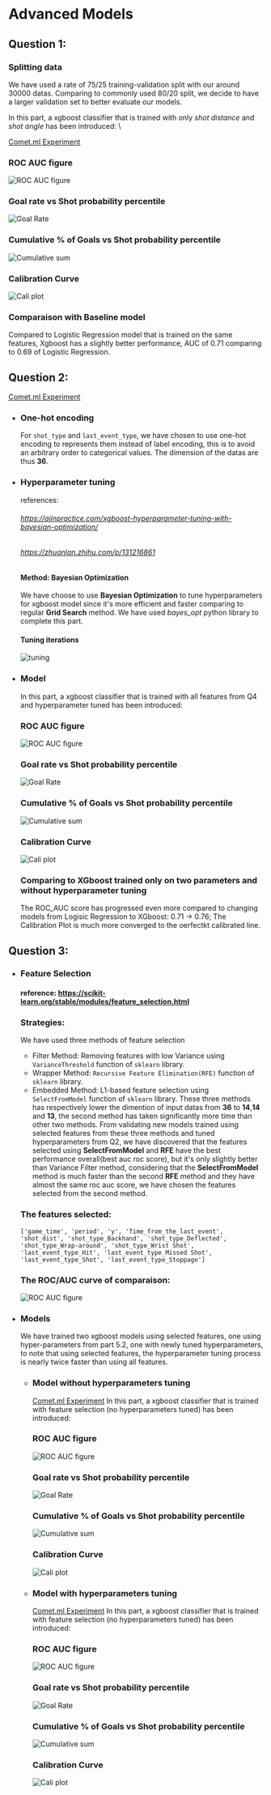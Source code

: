 # Advanced Models

## Question 1:
### Splitting data
We have used a rate of 75/25 training-validation split with our around 30000 datas. Comparing to commonly used 80/20 split, we decide to have a larger validation set to better evaluate our models.

In this part, a xgboost classifier that is trained with only *shot distance* and *shot angle* has been introduced: \

[Comet.ml Experiment](https://www.comet.com/hfereidouni/ift6758/e0a5aa92457347cb8d4f817f7697747b?experiment-tab=panels&showOutliers=true&smoothing=0&xAxis=step)
### ROC AUC figure
![ROC AUC figure](./images/roc_auc_5.1.png)
### Goal rate vs Shot probability percentile
![Goal Rate](./images/goal_rate_5.1.png)
### Cumulative % of Goals vs Shot probability percentile
![Cumulative sum](./images/cumsum_5.1.png)
### Calibration Curve
![Cali plot](./images/cali_plot_5.1.png)

### Comparaison with Baseline model
Compared to Logistic Regression model that is trained on the same features, Xgboost has a slightly better performance, AUC of 0.71 comparing to 0.69 of Logistic Regression.


## Question 2:
[Comet.ml Experiment](https://www.comet.com/hfereidouni/ift6758/cd4cdf2f3d6a47dc8a58b25261ed7c27?experiment-tab=panels&showOutliers=true&smoothing=0&xAxis=step)
- ### One-hot encoding
  For `shot_type` and `last_event_type`, we have chosen to use one-hot encoding to represents them instead of label encoding, this is to avoid an arbitrary order to categorical values. The dimension of the datas are thus **36**.
- ### Hyperparameter tuning
  references: 
    ######  https://aiinpractice.com/xgboost-hyperparameter-tuning-with-bayesian-optimization/
    ###### https://zhuanlan.zhihu.com/p/131216861
  #### Method: Bayesian Optimization
  We have choose to use **Bayesian Optimization** to tune hyperparameters for xgboost model since it's more efficient and faster comparing to regular **Grid Search** method. We have used *bayes_opt* python library to complete this part.
  #### Tuning iterations
  ![tuning](./images/hp_tune_5.2.jpg)
- ### Model
    In this part, a xgboost classifier that is trained with all features from Q4 and hyperparameter tuned has been introduced: 
    ### ROC AUC figure
    ![ROC AUC figure](./images/roc_auc_5.2.png)
    ### Goal rate vs Shot probability percentile
    ![Goal Rate](./images/goal_rate_5.2.png)
    ### Cumulative % of Goals vs Shot probability percentile
    ![Cumulative sum](./images/cumsum_5.2.png)
    ### Calibration Curve
    ![Cali plot](./images/cali_plot_5.2.png)
    ### Comparing to XGboost trained only on two parameters and without hyperparameter tuning
    The ROC_AUC score has progressed even more compared to changing models from Logisic Regression to XGboost: 0.71 -> 0.76;
    The Calibration Plot is much more converged to the oerfectkt calibrated line.
## Question 3:
- ### Feature Selection
    #### reference: https://scikit-learn.org/stable/modules/feature_selection.html
    
    ### Strategies:
    We have used three methods of feature selection
    - Filter Method: Removing features with low Variance using `VarianceThreshold` function of `sklearn` library.
    - Wrapper Method: `Recursive Feature Elimination(RFE)` function of `sklearn` library.
    - Embedded Method: L1-based feature selection using `SelectFromModel` function of `sklearn` library.
    These three methods has respectively lower the dimention of input datas from **36** to **14**,**14** and **13**, the second method has taken significantly more time than other two methods.
    From validating new models trained using selected features from these three methods and tuned hyperparameters from Q2, we have discovered that the features selected using **SelectFromModel** and **RFE** have the best performance overall(best auc roc score), but it's only slightly better than Variance Filter method, considering that the **SelectFromModel** method is much faster than the second **RFE** method and they have almost the same roc auc score, we have chosen the features selected from the second method.
    ### The features selected:
    `['game_time', 'period', 'y', 'Time_from_the_last_event', 'shot_dist',
       'shot_type_Backhand', 'shot_type_Deflected', 'shot_type_Wrap-around',
       'shot_type_Wrist Shot', 'last_event_type_Hit',
       'last_event_type_Missed Shot', 'last_event_type_Shot',
       'last_event_type_Stoppage']`

    ### The ROC/AUC curve of comparaison:
    ![ROC AUC figure](./images/roc_auc_compare.png)
- ### Models
  We have trained two xgboost models using selected features, one using hyper-parameters from part 5.2, one with newly tuned hyperparameters, to note that using selected features, the hyperparameter tuning process is nearly twice faster than using all features.
  - ### Model without hyperparameters tuning
      [Comet.ml Experiment](https://www.comet.com/hfereidouni/ift6758/f0d489c19d4b471288372809a4cd8ff6?experiment-tab=panels&showOutliers=true&smoothing=0&xAxis=step)
      In this part, a xgboost classifier that is trained with feature selection (no hyperparameters tuned) has been introduced: 
      ### ROC AUC figure
      ![ROC AUC figure](./images/roc_auc_5.3_1.png)
      ### Goal rate vs Shot probability percentile
      ![Goal Rate](./images/goal_rate_5.3_1.png)
      ### Cumulative % of Goals vs Shot probability percentile
      ![Cumulative sum](./images/cumsum_5.3_1.png)
      ### Calibration Curve
      ![Cali plot](./images/cali_plot_5.3_1.png)
  - ### Model with hyperparameters tuning
      [Comet.ml Experiment](https://www.comet.com/hfereidouni/ift6758/caa6b53d724c41c9a001be6440449b52?experiment-tab=panels&showOutliers=true&smoothing=0&xAxis=step)
      In this part, a xgboost classifier that is trained with feature selection (no hyperparameters tuned) has been introduced: 
      ### ROC AUC figure
      ![ROC AUC figure](./images/roc_auc_5.3_2.png)
      ### Goal rate vs Shot probability percentile
      ![Goal Rate](./images/goal_rate_5.3_2.png)
      ### Cumulative % of Goals vs Shot probability percentile
      ![Cumulative sum](./images/cumsum_5.3_2.png)
      ### Calibration Curve
      ![Cali plot](./images/cali_plot_5.3_2.png)